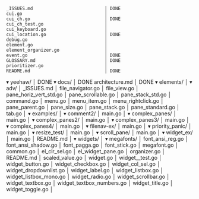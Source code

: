 


    _ISSUES.md                           │ DONE
    cui.go                               │ 
    cui_ch.go                            │ DONE
    cui_ch_test.go                       │ 
    cui_keyboard.go                      │ 
    cui_location.go                      │ DONE
    debug.go                             │ 
    element.go                           │ 
    element_organizer.go                 │ 
    event.go                             │ DONE
    GLOSSARY.md                          │ DONE
    prioritizer.go                       │ 
    README.md                            │ DONE
▾ yeehaw/                                │ DONE
  ▾ docs/                                │ DONE
      architecture.md                    │ DONE
  ▾ elements/                            │
    ▾ adv/                               │
        _ISSUES.md                       │
        file_navigator.go                │
        file_view.go                     │
        pane_horiz_vert_std.go           │
        pane_scrollable.go               │
        pane_stack_std.go                │
      command.go                         │
      menu.go                            │
      menu_item.go                       │
      menu_rightclick.go                 │
      pane_parent.go                     │
      pane_size.go                       │
      pane_stack.go                      │
      pane_standard.go                   │
      tab.go                             │
  ▾ examples/                            │
    ▾ comment2/                          │
        main.go                          │
    ▾ complex_panes/                     │
        main.go                          │
    ▾ complex_panes2/                    │
        main.go                          │
    ▾ complex_panes3/                    │
        main.go                          │
    ▾ complex_panes4/                    │
        main.go                          │
    ▾ filenav-ex/                        │
        main.go                          │
    ▾ priority_panic/                    │
        main.go                          │
    ▾ resize_test/                       │
        main.go                          │
    ▾ scroll_pane/                       │
        main.go                          │
    ▾ widget_ex/                         │
        main.go                          │
      README.md                          │
  ▾ widgets/                             │
    ▾ megafonts/                         │
        font_ansi_reg.go                 │
        font_ansi_shadow.go              │
        font_pagga.go                    │
        font_stick.go                    │
        megafont.go                      │
      common.go                          │
      el_clr_sel.go                      │
      el_widget_pane.go                  │
      organizer.go                       │
      README.md                          │
      scaled_value.go                    │
      widget.go                          │
      widget__test.go                    │
      widget_button.go                   │
      widget_checkbox.go                 │
      widget_col_sel.go                  │
      widget_dropdownlist.go             │
      widget_label.go                    │
      widget_listbox.go                  │
      widget_listbox_mono.go             │
      widget_radio.go                    │
      widget_scrollbar.go                │
      widget_textbox.go                  │
      widget_textbox_numbers.go          │
      widget_title.go                    │
      widget_toggle.go                   │
